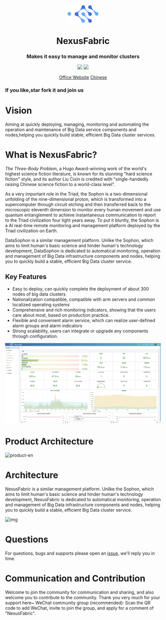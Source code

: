 <div align="center">
         <a href="https://github.com/openfusionx/NexusFabric" target="_blank" rel="noopener noreferrer">
           <img src="website/static/img/logo.png" width="20%" height="20%" alt="NexusFabric Logo" />
        </a>
 <h1>NexusFabric</h1>
 <h3>Makes it easy to manage and monitor clusters</h3>
</div>

<p align="center">
  <a href="https://opensource.org/licenses/MIT"><img src="https://img.shields.io/badge/license-MIT-green"></a>
  <a href="#contributors"><img src="https://img.shields.io/badge/contributors-5-blue"></a>
</p>
<p align="center">
    <a href="https://datasophon.github.io/datasophon-website/">Office Website</a> 
    <a href="https://github.com/datasophon/datasophon/blob/dev/README_CN.md">Chinese</a>
</p>
<h3>If you like,star fork it and join us</h3>

# Vision

Aiming at quickly deploying, managing, monitoring and automating the operation and maintenance of Big Data service components and nodes,helping you quickly build stable, efficient Big Data cluster services.

# What is NexusFabric?

*The Three-Body Problem*, a Hugo Award-winning work of the world's highest science fiction literature, is known for its stunning "hard science fiction" style, and its author Liu Cixin is credited with "single-handedly raising Chinese science fiction to a world-class level".

As a very important role in the Triad, the Sophon is a two-dimensional unfolding of the nine-dimensional proton, which is transformed into a supercomputer through circuit etching and then transferred back to the microscopic eleventh dimension to monitor every human movement and use quantum entanglement to achieve instantaneous communication to report to the Triad civilization four light years away. To put it bluntly, the Sophon is a AI real-time remote monitoring and management platform deployed by the Triad civilization on Earth.

DataSophon is a similar management platform. Unlike the Sophon, which aims to limit human's basic science and hinder human's technology development, DataSophon is dedicated to automatical monitoring, operation and management of Big Data infrastructure components and nodes, helping you to quickly build a stable, efficient Big Data cluster service.

## Key Features

* Easy to deploy, can quickly complete the deployment of about 300 nodes of big data clusters
* Nationalization compatible, compatible with arm servers and common localized operating systems
* Comprehensive and rich monitoring indicators, showing that the users care about most, based on production practice.
* Flexible and convenient alarm service, which can realize user-defined alarm groups and alarm indicators
* Strong scalability, users can integrate or upgrade any components through configuration.

![img](website/static/img/dashboard.jpeg)

# Product Architecture

![product-en](./website/static/img/product-en.png)

# Architecture
NexusFabric is a similar management platform. Unlike the Sophon, which aims to limit human's basic science and hinder human's technology development, NexusFabric is dedicated to automatical monitoring, operation and management of Big Data infrastructure components and nodes, helping you to quickly build a stable, efficient Big Data cluster service.
   
![img](website/static/img/archive.png)

# Questions
For questions, bugs and supports please open an [issue](https://github.com/gaodayu168/datasophon/issues/new/choose), we'll reply you in time.

# Communication and Contribution

Welcome to join the community for communication and sharing, and also welcome you to contribute to the community.
Thank you very much for your support here~
WeChat community group (recommended): Scan the QR code to add WeChat, invite to join the group, and apply for a comment of "NexusFabric".


